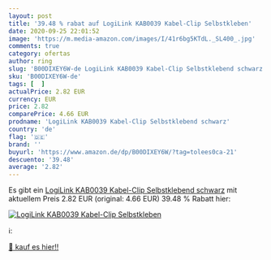 ```yaml
---
layout: post
title: '39.48 % rabat auf LogiLink KAB0039 Kabel-Clip Selbstkleben'
date: 2020-09-25 22:01:52
image: 'https://m.media-amazon.com/images/I/41r6bg5KTdL._SL400_.jpg'
comments: true
category: ofertas
author: ring
slug: 'B00DIXEY6W-de LogiLink KAB0039 Kabel-Clip Selbstklebend schwarz'
sku: 'B00DIXEY6W-de'
tags: [  ]
actualPrice: 2.82 EUR
currency: EUR
price: 2.82
comparePrice: 4.66 EUR
prodname: 'LogiLink KAB0039 Kabel-Clip Selbstklebend schwarz'
country: 'de'
flag: '🇩🇪'
brand: ''
buyurl: 'https://www.amazon.de/dp/B00DIXEY6W/?tag=tolees0ca-21'
descuento: '39.48'
average: '2.82'
---
```


Es gibt ein [LogiLink KAB0039 Kabel-Clip Selbstklebend schwarz](https://www.amazon.de/dp/B00DIXEY6W/?tag=tolees0ca-21) mit aktuellem Preis 2.82 EUR (original: 4.66 EUR) 39.48 % Rabatt hier:

[![LogiLink KAB0039 Kabel-Clip Selbstkleben](https://m.media-amazon.com/images/I/41r6bg5KTdL._SL400_.jpg)](https://www.amazon.de/dp/B00DIXEY6W/?tag=tolees0ca-21)

ℹ️:


[🛒 kauf es hier!!](https://www.amazon.de/dp/B00DIXEY6W/?tag=tolees0ca-21)

